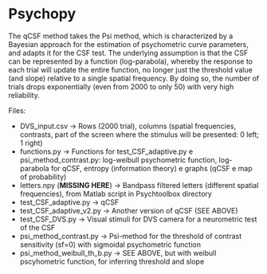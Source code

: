 # Psychopy

The qCSF method takes the Psi method, which is characterized by a Bayesian approach for the estimation of psychometric curve parameters, and adapts it for the CSF test. The underlying assumption is that the CSF can be represented by a function (log-parabola), whereby the response to each trial will update the entire function, no longer just the threshold value (and slope) relative to a single spatial frequency. By doing so, the number of trials drops exponentially (even from 2000 to only 50) with very high reliability.

Files:
-	DVS_input.csv -> Rows (2000 trial), columns (spatial frequencies, contrasts, part of the screen where the stimulus will be presented: 0 left; 1 right)
-	functions.py -> Functions for test_CSF_adaptive.py e psi_method_contrast.py: log-weibull psychometric function, log-parabola for qCSF, entropy (information theory) e graphs (qCSF e map of probability)
-	letters.npy (**MISSING HERE**) -> Bandpass filtered letters (different spatial frequencies), from Matlab script in Psychtoolbox directory
-	test_CSF_adaptive.py -> qCSF
-	test_CSF_adaptive_v2.py -> Another version of qCSF (SEE ABOVE)
-	test_CSF_DVS.py -> Visual stimuli for DVS camera for a neurometric test of the CSF
-	psi_method_contrast.py -> Psi-method for the threshold of contrast sensitivity (sf=0) with sigmoidal psychometric function
-	psi_method_weibull_th_b.py -> SEE ABOVE, but with weibull pscyhometric function, for inferring threshold and slope
